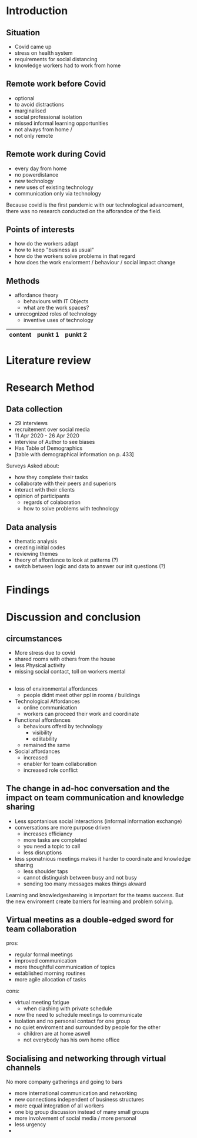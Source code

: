# Introduction
## Situation
- Covid came up
- stress on health system
- requirements for social distancing
- knowledge workers had to work from home
## Remote work before Covid
- optional
- to avoid distractions
- marginalised
- social professional isolation
- missed informal learning opportunities
- not always from home /
- not only remote

## Remote work during Covid
- every day from home
- no powerdistance
- new technology
- new uses of existing technology
- communication only via technology

Because covid is the first pandemic with our technological advancement, there was no research conducted on the afforandce of the field.

## Points of interests
- how do the workers adapt
- how to keep "business as usual"
- how do the workers solve problems in that regard
- how does the work enviorment / behaviour / social impact change

## Methods
- affordance theory
  - behaviours with IT Objects
  - what are the work spaces?
- unrecognized roles of technology
  - inventive uses of technology

content| punkt 1 | punkt 2 |
|---|---|---|


# Literature review

# Research Method

## Data collection
- 29 interviews 
- recruitement over social media
- 11 Apr 2020 - 26 Apr 2020
- interview of Author to see biases
- Has Table of Demographics
- [table with demographical information on p. 433]


Surveys Asked about:
- how they complete their tasks
- collaborate with their peers and superiors
- interact with their clients
- opinion of participants
  - regards of colaboration
  - how to solve problems with technology

## Data analysis
- thematic analysis
- creating initial codes
- reviewing themes
- theory of affordance to look at patterns (?)
- switch between logic and data to answer our init questions (?)

# Findings

# Discussion and conclusion
## circumstances
- More stress due to covid
- shared rooms with others from the house
- less Physical activity
- missing social contact, toll on workers mental

## 
- loss of environmental affordances
  - people didnt meet other ppl in rooms / buildings
- Technological Affordances
  - online communication
  - workers can proceed their work and coordinate
- Functional affordances
  - behaviours offerd by technology
    - visibility
    - ediitability 
  - remained the same
- Social affordances
  - increased
  - enabler for team collaboration
  - increased role conflict

## The change in ad-hoc conversation and the impact on team communication and knowledge sharing
- Less spontanious social interactions (informal information exchange)
- conversations are more purpose driven
  - increases efficiancy 
  - more tasks are completed
  - you need a topic to call
  - less disruptions
- less sponatnious meetings makes it harder to coordinate and knowledge sharing
  - less shoulder taps
  - cannot distinguish between busy and not busy
  - sending too many messages makes things akward

Learning and knowledgeshareing is important for the teams success. But the new enviroment create barriers for learning and problem solving.

## Virtual meetins as a double-edged sword for team collaboration
pros:
- regular formal meetings
- improved communication
- more thoughtful communication of topics
- established morning routines
- more agile allocation of tasks

cons:
- virtual meeting fatigue
  - when clashing with private schedule
- now the need to schedule meetings to communicate
- isolation and no personal contact for one group
- no quiet enviroment and surrounded by people for the other
  - children are at home aswell
  - not everybody has his own home office

## Socialising and networking through virtual channels
No more company gatherings and going to bars
- more international communication and networking
- new connections independent of business structures
- more equal integration of all workers
- one big group discussion instead of many small groups
- more involvement of social media / more personal
- less urgency
- 